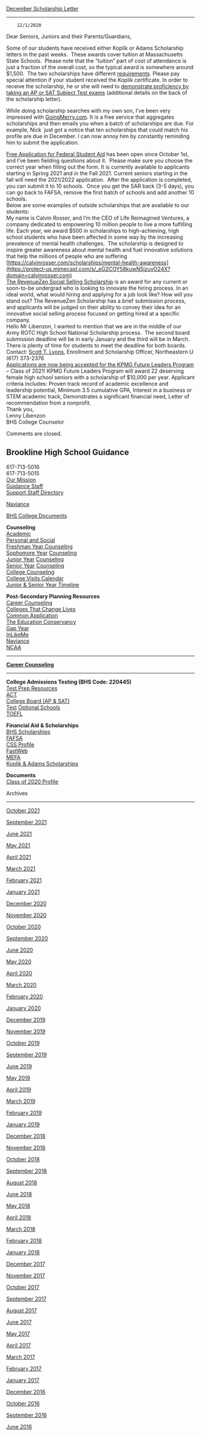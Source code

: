 [December Scholarship Letter](//bhs.brookline.k12.ma.us/guidance/december-scholarship-letter)

			
--------------------------------------------------------------------------------------------------

		12/1/2020
	

​Dear Seniors, Juniors and their Parents/Guardians,  
  
Some of our students have received either Koplik or Adams Scholarship letters in the past weeks.  These awards cover tuition at Massachusetts State Schools.  Please note that the “tuition” part of cost of attendance is just a fraction of the overall cost, so the typical award is somewhere around $1,500.  The two scholarships have different [requirements](https://www.doe.mass.edu/scholarships/mastery/Koplik-Adams-compare.html). Please pay special attention if your student received the Koplik certificate. In order to receive the scholarship, he or she will need to [demonstrate proficiency by taking an AP or SAT Subject Test exams](https://www.doe.mass.edu/scholarships/mastery/) (additional details on the back of the scholarship letter).  
  
While doing scholarship searches with my own son, I’ve been very impressed with [GoingMerry.com](https://www.goingmerry.com/). It is a free service that aggregates scholarships and then emails you when a batch of scholarships are due. For example, Nick  just got a notice that ten scholarships that could match his profile are due in December. I can now annoy him by constantly reminding him to submit the application. ​

[Free Application for Federal Student Aid](https://studentaid.gov/h/apply-for-aid/fafsa) has been open since October 1st, and I’ve been fielding questions about it.  Please make sure you choose the correct year when filling out the form. It is currently available to applicants starting in Spring 2021 and in the Fall 2021. Current seniors starting in the fall will need the 2021/2022 application.  After the application is completed, you can submit it to 10 schools.  Once you get the SAR back (3-5 days), you can go back to FAFSA, remove the first batch of schools and add another 10 schools.  
Below are some examples of outside scholarships that are available to our students:  
My name is Calvin Rosser, and I’m the CEO of Life Reimagined Ventures, a company dedicated to empowering 10 million people to live a more fulfilling life. Each year, we award $500 in scholarships to high-achieving, high school students who have been affected in some way by the increasing prevalence of mental health challenges.  The scholarship is designed to inspire greater awareness about mental health and fuel innovative solutions that help the millions of people who are suffering  [https://calvinrosser.com/scholarships/mental-health-awareness](https://protect-us.mimecast.com/s/_eG2COY58kuwN5jzuvO24X?domain=calvinrosser.com)  
[The RevenueZen Social Selling Scholarship](https://get.revenuezen.com/social-selling-scholarship) is an award for any current or soon-to-be undergrad who is looking to innovate the hiring process. In an ideal world, what would hiring and applying for a job look like? How will you stand out? The RevenueZen Scholarship has a brief submission process, and applicants will be judged on their ability to convey their idea for an innovative social selling process focused on getting hired at a specific company.   
Hello Mr Libenzon, I wanted to mention that we are in the middle of our Army ROTC High School National Scholarship process.  The second board submission deadline will be in early January and the third will be in March.  There is plenty of time for students to meet the deadline for both boards. Contact: [Scott T. Lyons](mailto:sc.lyons@northeastern.edu), Enrollment and Scholarship Officer, Northeastern U (617) 373-2376   
[Applications are now being accepted for the KPMG Future Leaders Program](https://womensleadership.kpmg.us/charitable/developing-future-generations-women-leaders1.html) – Class of 2021! KPMG Future Leaders Program will award 22 deserving female high school seniors with a scholarship of $10,000 per year. Applicant criteria includes: Proven track record of academic excellence and leadership potential, Minimum 3.5 cumulative GPA, Interest in a business or STEM academic track, Demonstrates a significant financial need, Letter of recommendation from a nonprofit.  
Thank you,  
Lenny Libenzon  
BHS College Counselor  
  

  

Comments are closed.

Brookline High School Guidance
------------------------------

617-713-5016  
617-713-5015  
[​Our Mission](/guidance-mission-statement.html)  
[Guidance Staff](/guidance-staff.html)  
[Support Staff Directory](/clinical-counseling--support-services.html)

[Naviance](https://student.naviance.com/brookline)

[BHS College Documents](https://drive.google.com/drive/folders/0B6If7_KxeX3jVnVkWDRmLWxUUUk?usp=sharing)

**Counseling**  
﻿[Academic](/academic-counseling.html)﻿  
[Personal and Social](/personal--social-counseling.html)  
[Freshman Year Counseling](/freshmen-year.html)  
﻿[Sophomore Year](/sophomore-year.html) [Counseling](/freshmen-year.html)﻿[](/sophomore-year.html)  
[Junior Year](/junior-year.html) [Counseling](/freshmen-year.html)  
[Senior Year](/senior-year.html) [Counseling](/freshmen-year.html)  
[College Counseling](/college-counseling.html)  
[College Visits Calendar](/calendars.html)  
[Junior & Senior Year Timeline](/junior--senior-year-timeline.html)

**Post-Secondary Planning Resources**  
[Career Counseling](/career-counseling1.html)  
[​Colleges That Change Lives](http://ctcl.org)  
[Common Application](http://www.commonapp.org/)  
[The Education Conservancy](http://www.educationconservancy.org)  
﻿[Gap Year](/gap-year.html)  
﻿[InLikeMe](http://inlikeme.com)  
[Naviance](/naviance.html)  
[NCAA](http://web3.ncaa.org/ECWR2/NCAA_EMS/NCAA.jsp)

* * *

**[Career Counseling](/career-counseling1.html)**

* * *

**College Admissions Testing (BHS Code: 220445)**  
[Test Prep Resources](/test-prep-resources.html)  
[ACT](http://actstudent.org)  
[College Board (AP & SAT)](http://collegeboard.org)  
[Test](http://fairtest.org) [Optional Schools](http://fairtest.org)  
[TOEFL](http://www.ets.org/toefl)

**Financial Aid & Scholarships**  
﻿[BHS Scholarships](/scholarship-information.html)﻿  
[FAFSA](https://fafsa.ed.gov/)  
[CSS Profile](http://css.collegeboard.org/)  
[FastWeb](http://fastweb.com)  
[MEFA](http://www.mefa.org/)  
[Koplik & Adams Scholarships](http://www.doe.mass.edu/scholarships/mastery/Koplik-Adams-compare.html)

**Documents**  
[​Class of 2020 Profile](/uploads/8/0/1/5/801512/bhs_school_profile_2020_.pdf)  

Archives  

-----------

[October 2021](/guidance/archives/10-2021)
		  
[September 2021](/guidance/archives/09-2021)
		  
[June 2021](/guidance/archives/06-2021)
		  
[May 2021](/guidance/archives/05-2021)
		  
[April 2021](/guidance/archives/04-2021)
		  
[March 2021](/guidance/archives/03-2021)
		  
[February 2021](/guidance/archives/02-2021)
		  
[January 2021](/guidance/archives/01-2021)
		  
[December 2020](/guidance/archives/12-2020)
		  
[November 2020](/guidance/archives/11-2020)
		  
[October 2020](/guidance/archives/10-2020)
		  
[September 2020](/guidance/archives/09-2020)
		  
[June 2020](/guidance/archives/06-2020)
		  
[May 2020](/guidance/archives/05-2020)
		  
[April 2020](/guidance/archives/04-2020)
		  
[March 2020](/guidance/archives/03-2020)
		  
[February 2020](/guidance/archives/02-2020)
		  
[January 2020](/guidance/archives/01-2020)
		  
[December 2019](/guidance/archives/12-2019)
		  
[November 2019](/guidance/archives/11-2019)
		  
[October 2019](/guidance/archives/10-2019)
		  
[September 2019](/guidance/archives/09-2019)
		  
[June 2019](/guidance/archives/06-2019)
		  
[May 2019](/guidance/archives/05-2019)
		  
[April 2019](/guidance/archives/04-2019)
		  
[March 2019](/guidance/archives/03-2019)
		  
[February 2019](/guidance/archives/02-2019)
		  
[January 2019](/guidance/archives/01-2019)
		  
[December 2018](/guidance/archives/12-2018)
		  
[November 2018](/guidance/archives/11-2018)
		  
[October 2018](/guidance/archives/10-2018)
		  
[September 2018](/guidance/archives/09-2018)
		  
[August 2018](/guidance/archives/08-2018)
		  
[June 2018](/guidance/archives/06-2018)
		  
[May 2018](/guidance/archives/05-2018)
		  
[April 2018](/guidance/archives/04-2018)
		  
[March 2018](/guidance/archives/03-2018)
		  
[February 2018](/guidance/archives/02-2018)
		  
[January 2018](/guidance/archives/01-2018)
		  
[December 2017](/guidance/archives/12-2017)
		  
[November 2017](/guidance/archives/11-2017)
		  
[October 2017](/guidance/archives/10-2017)
		  
[September 2017](/guidance/archives/09-2017)
		  
[August 2017](/guidance/archives/08-2017)
		  
[June 2017](/guidance/archives/06-2017)
		  
[May 2017](/guidance/archives/05-2017)
		  
[April 2017](/guidance/archives/04-2017)
		  
[March 2017](/guidance/archives/03-2017)
		  
[February 2017](/guidance/archives/02-2017)
		  
[January 2017](/guidance/archives/01-2017)
		  
[December 2016](/guidance/archives/12-2016)
		  
[October 2016](/guidance/archives/10-2016)
		  
[September 2016](/guidance/archives/09-2016)
		  
[June 2016](/guidance/archives/06-2016)